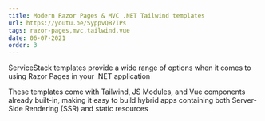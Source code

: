 ```yaml
---
title: Modern Razor Pages & MVC .NET Tailwind templates
url: https://youtu.be/SyppvQB7IPs
tags: razor-pages,mvc,tailwind,vue
date: 06-07-2021
order: 3
---
```


ServiceStack templates provide a wide range of options when it comes to using Razor Pages in your .NET application

These templates come with Tailwind, JS Modules, and Vue components already built-in,
making it easy to build hybrid apps containing both Server-Side Rendering (SSR) and static resources
